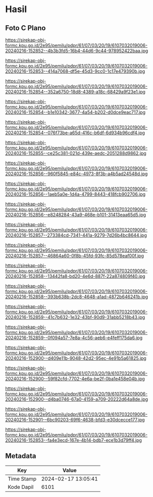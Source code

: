 # Hasil

## Foto C Plano

https://sirekap-obj-formc.kpu.go.id/2e95/pemilu/pdpr/61/07/03/20/19/6107032019006-20240216-152852--4b3b3fd5-16b4-44d6-9c44-978952422baa.jpg

https://sirekap-obj-formc.kpu.go.id/2e95/pemilu/pdpr/61/07/03/20/19/6107032019006-20240216-152853--414a7068-df5e-45d3-9cc0-1c17e479390b.jpg

https://sirekap-obj-formc.kpu.go.id/2e95/pemilu/pdpr/61/07/03/20/19/6107032019006-20240216-152854--352a6750-18d8-4389-a18c-68429a9f23e1.jpg

https://sirekap-obj-formc.kpu.go.id/2e95/pemilu/pdpr/61/07/03/20/19/6107032019006-20240216-152854--b1e10342-3677-4a54-b202-d0dce9eac717.jpg

https://sirekap-obj-formc.kpu.go.id/2e95/pemilu/pdpr/61/07/03/20/19/6107032019006-20240216-152854--076f73be-a65d-416c-b6df-6d934b96cdf4.jpg

https://sirekap-obj-formc.kpu.go.id/2e95/pemilu/pdpr/61/07/03/20/19/6107032019006-20240216-152855--ce25c381-021d-439e-aedc-2051288d9862.jpg

https://sirekap-obj-formc.kpu.go.id/2e95/pemilu/pdpr/61/07/03/20/19/6107032019006-20240216-152856--960f5845-e84c-4973-8f3b-a4b5ad24548d.jpg

https://sirekap-obj-formc.kpu.go.id/2e95/pemilu/pdpr/61/07/03/20/19/6107032019006-20240216-152856--1aeb5a0e-1d4a-4799-8443-418fcb902706.jpg

https://sirekap-obj-formc.kpu.go.id/2e95/pemilu/pdpr/61/07/03/20/19/6107032019006-20240216-152856--e8248284-43a9-468e-b101-31413eaa65d5.jpg

https://sirekap-obj-formc.kpu.go.id/2e95/pemilu/pdpr/61/07/03/20/19/6107032019006-20240216-152857--273384cd-7341-441a-9279-7d26b4bc8644.jpg

https://sirekap-obj-formc.kpu.go.id/2e95/pemilu/pdpr/61/07/03/20/19/6107032019006-20240216-152857--46864a60-0f8b-45fd-93fc-85d578eaf00f.jpg

https://sirekap-obj-formc.kpu.go.id/2e95/pemilu/pdpr/61/07/03/20/19/6107032019006-20240216-152858--13442fa8-bd20-4e6d-887f-22a874809f40.jpg

https://sirekap-obj-formc.kpu.go.id/2e95/pemilu/pdpr/61/07/03/20/19/6107032019006-20240216-152858--393b638b-2dc8-4648-a1ad-4872b646241b.jpg

https://sirekap-obj-formc.kpu.go.id/2e95/pemilu/pdpr/61/07/03/20/19/6107032019006-20240216-152859--41c7b632-1e32-43bf-90d9-31abb5218b43.jpg

https://sirekap-obj-formc.kpu.go.id/2e95/pemilu/pdpr/61/07/03/20/19/6107032019006-20240216-152859--0f094a57-7e8a-4c56-aeb6-e4feff175da6.jpg

https://sirekap-obj-formc.kpu.go.id/2e95/pemilu/pdpr/61/07/03/20/19/6107032019006-20240216-152900--d409e11b-9048-42d2-95ec-4e91b5a61825.jpg

https://sirekap-obj-formc.kpu.go.id/2e95/pemilu/pdpr/61/07/03/20/19/6107032019006-20240216-152900--59f82cfd-7702-4e6a-be2f-0ba1e458e04b.jpg

https://sirekap-obj-formc.kpu.go.id/2e95/pemilu/pdpr/61/07/03/20/19/6107032019006-20240216-152900--d4ba0746-67a0-4159-a709-20222d64a8de.jpg

https://sirekap-obj-formc.kpu.go.id/2e95/pemilu/pdpr/61/07/03/20/19/6107032019006-20240216-152901--6bc90203-69f6-4638-bfd3-e30dcecce177.jpg

https://sirekap-obj-formc.kpu.go.id/2e95/pemilu/pdpr/61/07/03/20/19/6107032019006-20240216-152853--fa4e3ecd-167e-4b14-bdb7-ece1b3d79ff4.jpg


## Metadata

| Key        | Value               |
| ---------- | ------------------- |
| Time Stamp | 2024-02-17 13:05:41 |
| Kode Dapil | 6101                |



